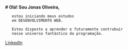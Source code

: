 **# Olá!**
	 **Sou Jonas Oliveira,** 
	 
	   estou iniciando meus estudos
	   em DESENVOLVIMENTO WEB.
	 
	   Estou disposto a aprender e futuramente contrubuir
	   nesse universo fantástico da programação.
	 
[LinkedIn](https://www.linkedin.com/in/jonas-oliveira-abb55b212/)   
